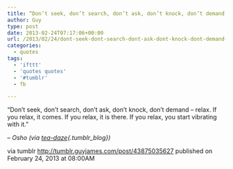 ```yaml
---
title: “Don’t seek, don’t search, don’t ask, don’t knock, don’t demand – relax. If you relax, it comes. If…”
author: Guy
type: post
date: 2013-02-24T07:17:06+00:00
url: /2013/02/24/dont-seek-dont-search-dont-ask-dont-knock-dont-demand-relax-if-you-relax-it-comes-if/
categories:
  - quotes
tags:
  - 'ifttt'
  - 'quotes quotes'
  - '#tumblr'
  - fb

---
```

“Don’t seek, don’t search, don’t ask, don’t knock, don’t demand &#8211; relax. If you relax, it comes. If you relax, it is there. If you relax, you start vibrating with it.”

&#8211; _Osho (via [tea-daze][1]{.tumblr_blog})_

via tumblr http://tumblr.guyjames.com/post/43875035627 published on February 24, 2013 at 08:00AM

 [1]: http://tea-daze.tumblr.com/